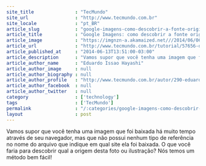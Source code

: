 ```yaml
---
site_title               : "TecMundo"
site_url                 : "http://www.tecmundo.com.br"
site_locale              : "pt_BR"
article_slug             : "google-imagens-como-descobrir-a-fonte-original-de-uma-imagem"
article_title            : "Google Imagens: como descobrir a fonte original de uma imagem"
article_image            : "https://imgnzn-a.akamaized.net///2014/06/06/06165614150388-t1200x480.jpg"
article_url              : "http://www.tecmundo.com.br/tutorial/57656-descubra-origem-imagens-voce-possui-computador.htm"
article_published_at     : "2014-06-13T13:51:00-03:00"
article_description      : "Vamos supor que você tenha uma imagem que foi baixada há muito tempo através de seu navegador, mas que não possui nenhum tipo de referência no nome do arquivo que indique em qual site ela foi baixada. O que você faria para descobrir qual a origem desta foto ou ilustração? Nós temos um método bem fácil!"
article_author_name      : "Eduardo Issao Hayashi"
article_author_image     : null
article_author_biography : null
article_author_profile   : "http://www.tecmundo.com.br/autor/290-eduardo-issao-hayashi/"
article_author_facebook  : null
article_author_twitter   : null
category                 : ['technology']
tags                     : ['TecMundo']
permalink                : "/:categories/google-imagens-como-descobrir-a-fonte-original-de-uma-imagem/"
layout                   : post
---
```


Vamos supor que você tenha uma imagem que foi baixada há muito tempo através de seu navegador, mas que não possui nenhum tipo de referência no nome do arquivo que indique em qual site ela foi baixada. O que você faria para descobrir qual a origem desta foto ou ilustração? Nós temos um método bem fácil!
